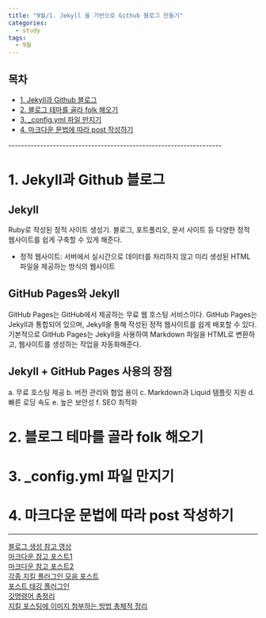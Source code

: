 ```yaml
---
title: "9월/1. Jekyll 을 기반으로 Github 블로그 만들기"
categories:
  - study
tags:
  - 9월
---
```


<h2>목차</h2>
<ul>
  <li><a href="#section1">1. Jekyll과 Github 블로그</a></li>
  <li><a href="#section2">2. 블로그 테마를 골라 folk 해오기 </a></li>
  <li><a href="#section3">3. _config.yml 파일 만지기 </a></li>
  <li><a href="#section4">4. 마크다운 문법에 따라 post 작성하기  </a></li>
</ul>
-------------------------------------------------------------------   


# <a id="section1"></a>1. Jekyll과 Github 블로그
## Jekyll 
Ruby로 작성된 정적 사이트 생성기. 블로그, 포트폴리오, 문서 사이트 등 다양한 정적 웹사이트를 쉽게 구축할 수 있게 해준다. 
* 정적 웹사이트: 서버에서 실시간으로 데이터를 처리하지 않고 미리 생성된 HTML 파일을 제공하는 방식의 웹사이트

## GitHub Pages와 Jekyll
GitHub Pages는 GitHub에서 제공하는 무료 웹 호스팅 서비스이다. GitHub Pages는 Jekyll과 통합되어 있으며, Jekyll을 통해 작성된 정적 웹사이트를 쉽게 배포할 수 있다. 기본적으로 GitHub Pages는 Jekyll을 사용하여 Markdown 파일을 HTML로 변환하고, 웹사이트를 생성하는 작업을 자동화해준다.

## Jekyll + GitHub Pages 사용의 장점
a. 무료 호스팅 제공
b. 버전 관리와 협업 용이
c. Markdown과 Liquid 템플릿 지원
d. 빠른 로딩 속도
e. 높은 보안성
f. SEO 최적화


# <a id="section2"></a>2. 블로그 테마를 골라 folk 해오기 
# <a id="section3"></a>3. _config.yml 파일 만지기
# <a id="section4"></a>4. 마크다운 문법에 따라 post 작성하기  


------------------------------------------------------------------- 
[블로그 생성 참고 영상](https://www.youtube.com/watch?v=wCOInE7-E0I)   
[마크다운 참고 포스트1](https://jekyllrb.com/docs/posts/)        
[마크다운 참고 포스트2](https://teddylee777.github.io/jekyll/Jekyll-%EC%82%AC%EC%9A%A9%EC%9D%84-%EC%9C%84%ED%95%9C-markdown-%EB%AC%B8%EB%B2%95/)        
[각종 지킬 플러그인 모음 포스트](https://github.com/planetjekyll/awesome-jekyll-plugins?tab=readme-ov-file)        
[포스트 태깅 플러그인](https://github.com/pattex/jekyll-tagging)        
[깃명령어 총정리](https://godsgift.tistory.com/entry/%EA%B9%83-%EB%AA%85%EB%A0%B9%EC%96%B4-%EC%B4%9D%EC%A0%95%EB%A6%AC)        
[지킬 포스팅에 이미지 첨부하는 방법 총체적 정리](https://blog.jaeyoon.io/2017/12/jekyll-image.html)  
